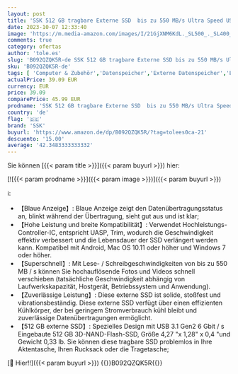 ```yaml
---
layout: post
title: 'SSK 512 GB tragbare Externe SSD  bis zu 550 MB/s Ultra Speed USB 3.2 Gen2 externes Solid-State-Laufwerk USB-C Mini Externe SSD für Laptops  Typ-C-Geräte'
date: 2023-10-07 12:33:40
image: 'https://m.media-amazon.com/images/I/21GjXNM6KdL._SL500_._SL400_.jpg'
comments: true
category: ofertas
author: 'tole.es'
slug: 'B092QZQK5R-de SSK 512 GB tragbare Externe SSD bis zu 550 MB/s Ultra...'
sku: 'B092QZQK5R-de'
tags: [ 'Computer & Zubehör','Datenspeicher','Externe Datenspeicher','Externe SSD','ssk','🇩🇪', ]
actualPrice: 39.09 EUR
currency: EUR
price: 39.09
comparePrice: 45.99 EUR
prodname: 'SSK 512 GB tragbare Externe SSD  bis zu 550 MB/s Ultra Speed USB 3.2 Gen2 externes Solid-State-Laufwerk USB-C Mini Externe SSD für Laptops  Typ-C-Geräte'
country: 'de'
flag: '🇩🇪'
brand: 'SSK'
buyurl: 'https://www.amazon.de/dp/B092QZQK5R/?tag=tolees0ca-21'
descuento: '15.00'
average: '42.3483333333332'
---
```


Sie können [{{< param title >}}]({{< param buyurl >}}) hier:

[![{{< param prodname >}}]({{< param image >}})]({{< param buyurl >}})

ℹ️:

- 【Blaue Anzeige】: Blaue Anzeige zeigt den Datenübertragungsstatus an, blinkt während der Übertragung, sieht gut aus und ist klar;
- 【Hohe Leistung und breite Kompatibilität】: Verwendet Hochleistungs-Controller-IC, entspricht UASP, Trim, wodurch die Geschwindigkeit effektiv verbessert und die Lebensdauer der SSD verlängert werden kann. Kompatibel mit Android, Mac OS 10.11 oder höher und Windows 7 oder höher.
- 【Superschnell】: Mit Lese- / Schreibgeschwindigkeiten von bis zu 550 MB / s können Sie hochauflösende Fotos und Videos schnell verschieben (tatsächliche Geschwindigkeit abhängig von Laufwerkskapazität, Hostgerät, Betriebssystem und Anwendung).
- 【Zuverlässige Leistung】: Diese externe SSD ist solide, stoßfest und vibrationsbeständig. Diese externe SSD verfügt über einen effizienten Kühlkörper, der bei geringem Stromverbrauch kühl bleibt und zuverlässige Datenübertragungen ermöglicht.
- 【512 GB externe SSD】: Spezielles Design mit USB 3.1 Gen2 6 Gbit / s Eingebaute 512 GB 3D-NAND-Flash-SSD, Größe 4,27 "x 1,28" x 0,4 "und Gewicht 0,33 lb. Sie können diese tragbare SSD problemlos in Ihre Aktentasche, Ihren Rucksack oder die Tragetasche;

[🛒 Hier!!]({{< param buyurl >}})
{{<world>}}B092QZQK5R{{</world>}}
